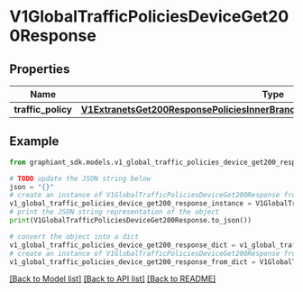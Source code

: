# V1GlobalTrafficPoliciesDeviceGet200Response


## Properties

Name | Type | Description | Notes
------------ | ------------- | ------------- | -------------
**traffic_policy** | [**V1ExtranetsGet200ResponsePoliciesInnerBranchesExcludedDevicesInnerTrafficPolicy**](V1ExtranetsGet200ResponsePoliciesInnerBranchesExcludedDevicesInnerTrafficPolicy.md) |  | [optional] 

## Example

```python
from graphiant_sdk.models.v1_global_traffic_policies_device_get200_response import V1GlobalTrafficPoliciesDeviceGet200Response

# TODO update the JSON string below
json = "{}"
# create an instance of V1GlobalTrafficPoliciesDeviceGet200Response from a JSON string
v1_global_traffic_policies_device_get200_response_instance = V1GlobalTrafficPoliciesDeviceGet200Response.from_json(json)
# print the JSON string representation of the object
print(V1GlobalTrafficPoliciesDeviceGet200Response.to_json())

# convert the object into a dict
v1_global_traffic_policies_device_get200_response_dict = v1_global_traffic_policies_device_get200_response_instance.to_dict()
# create an instance of V1GlobalTrafficPoliciesDeviceGet200Response from a dict
v1_global_traffic_policies_device_get200_response_from_dict = V1GlobalTrafficPoliciesDeviceGet200Response.from_dict(v1_global_traffic_policies_device_get200_response_dict)
```
[[Back to Model list]](../README.md#documentation-for-models) [[Back to API list]](../README.md#documentation-for-api-endpoints) [[Back to README]](../README.md)


